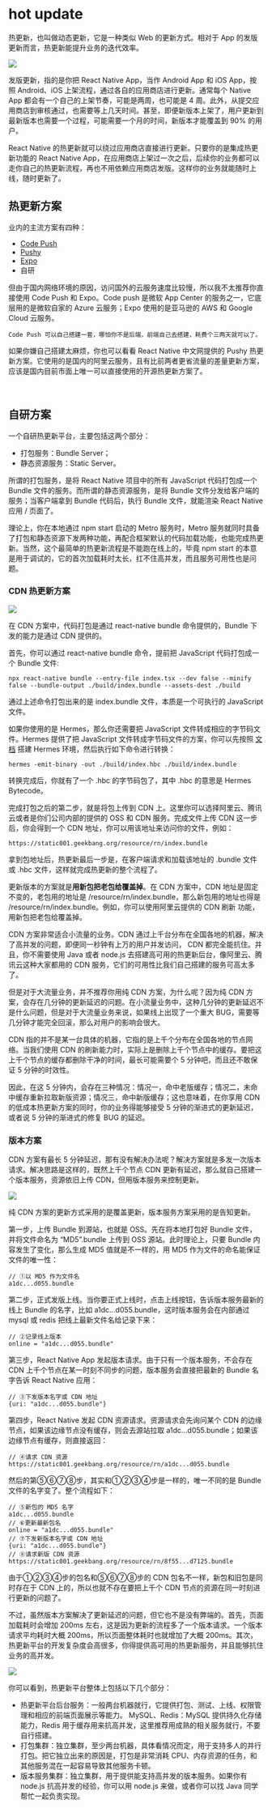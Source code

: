 # hot update
热更新，也叫做动态更新，它是一种类似 Web 的更新方式。相对于 App 的发版更新而言，热更新能提升业务的迭代效率。

<img src="./pics/hot update.webp" />

发版更新，指的是你把 React Native App，当作 Android App 和 iOS App，按照 Android、iOS 上架流程，通过各自的应用商店进行更新。通常每个 Native App 都会有一个自己的上架节奏，可能是两周，也可能是 4 周。此外，从提交应用商店到审核通过，也需要等上几天时间。甚至，即便新版本上架了，用户更新到最新版本也需要一个过程，可能需要一个月的时间，新版本才能覆盖到 90% 的用户。

React Native 的热更新就可以绕过应用商店直接进行更新。只要你的是集成热更新功能的 React Native App，在应用商店上架过一次之后，后续你的业务都可以走你自己的热更新流程，再也不用依赖应用商店发版。这样你的业务就能随时上线，随时更新了。

## 热更新方案
业内的主流方案有四种：
- [Code Push](https://learn.microsoft.com/zh-cn/appcenter/distribution/codepush/rn-overview#store-guideline-compliance)
- [Pushy](https://pushy.reactnative.cn/)
- [Expo](https://docs.expo.dev/distribution/hosting-your-app/)
- 自研

但由于国内网络环境的原因，访问国外的云服务速度比较慢，所以我不太推荐你直接使用 Code Push 和 Expo。Code push 是微软 App Center 的服务之一，它底层用的是微软自家的 Azure 云服务；Expo 使用的是亚马逊的 AWS 和 Google Cloud 云服务。
```
Code Push 可以自己搭建一套，哪怕你不是后端，前端自己去搭建，耗费个三两天就可以了。
```
如果你嫌自己搭建太麻烦，你也可以看看 React Native 中文网提供的 Pushy 热更新方案。它使用的是国内的阿里云服务，且有比前两者更省流量的差量更新方案，应该是国内目前市面上唯一可以直接使用的开源热更新方案了。

<br>

## 自研方案
一个自研热更新平台，主要包括这两个部分：
- 打包服务：Bundle Server；
- 静态资源服务：Static Server。

所谓的打包服务，是将 React Native 项目中的所有 JavaScript 代码打包成一个 Bundle 文件的服务。而所谓的静态资源服务，是将 Bundle 文件分发给客户端的服务；当客户端拿到 Bundle 代码后，执行 Bundle 文件，就能渲染 React Native 应用 / 页面了。

理论上，你在本地通过 npm start 启动的 Metro 服务时，Metro 服务就同时具备了打包和静态资源下发两种功能，再配合框架默认的代码加载功能，也能完成热更新。当然，这个最简单的热更新流程是不能跑在线上的，毕竟 npm start 的本意是用于调试的，它的首次加载耗时太长，扛不住高并发，而且服务可用性也是问题。

### CDN 热更新方案

<img src="./pics/cdn hot update.webp" />

在 CDN 方案中，代码打包是通过 react-native bundle 命令提供的，Bundle 下发的能力是通过 CDN 提供的。

首先，你可以通过 react-native bundle 命令，提前把 JavaScript 代码打包成一个 Bundle 文件:
```
npx react-native bundle --entry-file index.tsx --dev false --minify false --bundle-output ./build/index.bundle --assets-dest ./build
```
通过上述命令打包出来的是 index.bundle 文件，本质是一个可执行的 JavaScript 文件。

如果你使用的是 Hermes，那么你还需要把 JavaScript 文件转成相应的字节码文件。Hermes 提供了把 JavaScript 文件转成字节码文件的方案，你可以先按照 [文档](https://github.com/facebook/hermes/blob/main/doc/BuildingAndRunning.md) 搭建 Hermes 环境，然后执行如下命令进行转换：
```
hermes -emit-binary -out ./build/index.hbc ./build/index.bundle
```
转换完成后，你就有了一个 .hbc 的字节码包了，其中 .hbc 的意思是 Hermes Bytecode。


完成打包之后的第二步，就是将包上传到 CDN 上。这里你可以选择阿里云、腾讯云或者是你们公司内部的提供的 OSS 和 CDN 服务。完成文件上传 CDN 这一步后，你会得到一个 CDN 地址，你可以用该地址来访问你的文件，例如：
```
https://static001.geekbang.org/resource/rn/index.bundle
```
拿到包地址后，热更新最后一步是，在客户端请求和加载该地址的 .bundle 文件或 .hbc 文件，这样就完成热更新的整个流程了。

更新版本的方案就是**用新包把老包给覆盖掉**。在 CDN 方案中，CDN 地址是固定不变的，老包用的地址是 /resource/rn/index.bundle，那么新包用的地址也得是 /resource/rn/index.bundle。例如，你可以使用阿里云提供的 CDN 刷新 功能，用新包把老包给覆盖掉。

CDN 方案非常适合小流量的业务。CDN 通过上千台分布在全国各地的机器，解决了高并发的问题，即便同一秒钟有上万的用户并发访问， CDN 都完全能抗住。并且，你不需要使用 Java 或者 node.js 去搭建高可用的热更新后台，像阿里云、腾讯云这种大家都用的 CDN 服务，它们的可用性比我们自己搭建的服务可高太多了。

但是对于大流量业务，并不推荐你用纯 CDN 方案，为什么呢？因为纯 CDN 方案，会存在几分钟的更新延迟的问题。在小流量业务中，这种几分钟的更新延迟不是什么问题，但是对于大流量业务来说，如果线上出现了一个重大 BUG，需要等几分钟才能完全回滚，那么对用户的影响会很大。

CDN 指的并不是某一台具体的机器，它指的是上千个分布在全国各地的节点网络。当我们使用 CDN 的刷新能力时，实际上是删除上千个节点中的缓存。要把这上千个节点的缓存都删除干净的时间，最长可能需要个 5 分钟吧，而且还不敢保证 5 分钟的时效性。

因此，在这 5 分钟内，会存在三种情况：情况一，命中老版缓存；情况二，未命中缓存重新拉取新版资源；情况三，命中新版缓存；这也意味着，在你享用 CDN 的低成本热更新方案的同时，你的业务得能够接受 5 分钟的渐进式的更新延迟，或者说 5 分钟的渐进式的修复 BUG 的延迟。

### 版本方案
CDN 方案有最长 5 分钟延迟，那有没有解决办法呢？解决方案就是多发一次版本请求。解决思路是这样的，既然上千个节点 CDN 更新有延迟，那么就自己搭建一个版本服务，资源依旧上传 CDN，但用版本服务来控制更新。

<img src="./pics/custom hot update scheme.webp" />

纯 CDN 方案的更新方式采用的是覆盖更新，版本服务方案采用的是告知更新。

第一步，上传 Bundle 到源站，也就是 OSS。先在将本地打包好 Bundle 文件，并将文件命名为 “MD5”.bundle 上传到 OSS 源站。此时理论上，只要 Bundle 内容发生了变化，那么生成  MD5 值就是不一样的，用 MD5 作为文件的命名能保证文件的唯一性：
```
// ①以 MD5 作为文件名
a1dc...d055.bundle
```
第二步，正式发版上线。当你要正式上线时，点击上线按钮，告诉版本服务最新的线上 Bundle 的名字，比如 a1dc…d055.bundle，这时版本服务会在内部通过 mysql 或 redis 把线上最新文件名给记录下来：
```
// ②记录线上版本
online = "a1dc...d055.bundle"
```
第三步，React Native App 发起版本请求。由于只有一个版本服务，不会存在 CDN 上千个节点在某一时刻不同步的问题，版本服务会直接把最新的 Bundle 名字告诉 React Native 应用：
```
// ③下发版本名字或 CDN 地址
{uri: "a1dc...d055.bundle"}
```
第四步，React Native 发起 CDN 资源请求。资源请求会先询问某个 CDN 的边缘节点，如果该边缘节点没有缓存，则会去源站拉取 a1dc…d055.bundle；如果该边缘节点有缓存，则直接返回：
```
// ④请求 CDN 资源
https://static001.geekbang.org/resource/rn/a1dc...d055.bundle
```
然后的第⑤⑥⑦⑧步，其实和①②③④步是一样的，唯一不同的是 Bundle 文件的名字变了。整个流程如下：
```
// ⑤新包的 MD5 名字
a1dc...d055.bundle
// ⑥更新最新包名
online = "a1dc...d055.bundle"
// ⑦下发新版本名字或 CDN 地址
{uri: "a1dc...d055.bundle"}
// ⑧请求新版 CDN 资源
https://static001.geekbang.org/resource/rn/8f55...d7125.bundle
```
由于①②③④步的包名和⑤⑥⑦⑧步的 CDN 包名不一样，新包和旧包是同时存在于 CDN 上的，所以也就不存在要把上千个 CDN 节点的资源在同一时刻进行更新的问题了。

不过，虽然版本方案解决了更新延迟的问题，但它也不是没有弊端的。首先，页面加载耗时会增加 200ms 左右，这是因为更新的流程多了一个版本请求。一个版本请求平均耗时大概 200ms，所以页面整体耗时也就增加了大概 200ms。其次，热更新平台的开发复杂度会高很多，你得提供高可用的热更新服务，并且能够抗住业务的高并发。

<img src="./pics/hot update overall.webp" />

你可以看到，热更新平台整体上包括以下几个部分：
- 热更新平台后台服务：一般两台机器就行，它提供打包、测试、上线、权限管理和相应的前端页面展示等能力。
MySQL、Redis：MySQL 提供持久化存储能力，Redis 用于缓存用来抗高并发，这里推荐用成熟的相关服务就行，不要自行搭建。
- 打包集群：独立集群，至少两台机器，具体看情况而定，用于支持多人的并行打包。把它独立出来的原因是，打包是非常消耗 CPU、内存资源的任务，和其他服务混在一起容易导致其他服务卡顿。
- 版本服务集群：独立集群，用于提供能支持高并发的版本服务。如果你有 node.js 抗高并发的经验，你可以用 node.js 来做，或者你可以找 Java 同学帮忙一起负责实现。